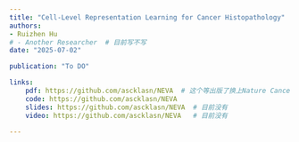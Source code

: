 ```yaml
---
title: "Cell-Level Representation Learning for Cancer Histopathology"
authors:
- Ruizhen Hu
# - Another Researcher  # 目前写不写
date: "2025-07-02"

publication: "To DO"

links:
    pdf: https://github.com/ascklasn/NEVA  # 这个等出版了换上Nature Cancer的官网链接
    code: https://github.com/ascklasn/NEVA
    slides: https://github.com/ascklasn/NEVA  # 目前没有
    video: https://github.com/ascklasn/NEVA   # 目前没有

---
```


